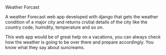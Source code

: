 Weather Forcast

A weather Forecast web app developed with django that gets the weather 
condition of a major city and returns crutial details of the city like 
the country code, humidity, temperature and so on.

This web app would be of great help on a vacations, you can always check
how the weather is going to be over there and prepare accordingly. You know 
what they say about suncreams.  